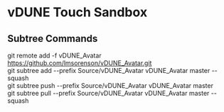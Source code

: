 # vDUNE Touch Sandbox

## Subtree Commands
git remote add -f vDUNE_Avatar https://github.com/lmsorenson/vDUNE_Avatar.git  
git subtree add --prefix Source/vDUNE_Avatar vDUNE_Avatar master --squash  
git subtree push --prefix Source/vDUNE_Avatar vDUNE_Avatar master  
git subtree pull --prefix Source/vDUNE_Avatar vDUNE_Avatar master --squash
